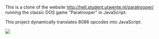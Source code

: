 This is a clone of the website http://hell.student.utwente.nl/paratrooper/
running the classic DOS game "Paratrooper" in JavaScript.

This project dynamically translates 8086 opcodes into JavaScript.

![](https://raw.github.com/begoon/paratrooper-js/master/screenshot.png)

